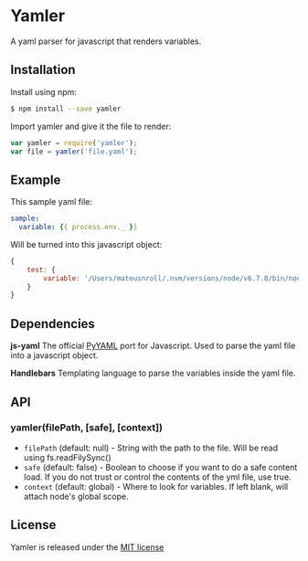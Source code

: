 # Yamler
A yaml parser for javascript that renders variables.

## Installation

Install using npm:
```sh
$ npm install --save yamler
```

Import yamler and give it the file to render:
```js
var yamler = require('yamler');
var file = yamler('file.yaml');
```

## Example

This sample yaml file:
```yaml
sample:
  variable: {{ process.env._ }}
```

Will be turned into this javascript object:
```js
{ 
    test: { 
        variable: '/Users/mateusnroll/.nvm/versions/node/v6.7.0/bin/node' 
    } 
}
```


## Dependencies

**js-yaml**
The official [PyYAML](http://pyyaml.org/) port for Javascript. Used to parse the yaml file into a javascript object.

**Handlebars**
Templating language to parse the variables inside the yaml file.


## API

### yamler(filePath, [safe], [context])

- `filePath` (default: null) - String with the path to the file. Will be read using fs.readFilySync()
- `safe` (default: false) - Boolean to choose if you want to do a safe content load. If you do not trust or control the contents of the yml file, use true.
- `context` (default: global) - Where to look for variables. If left blank, will attach node's global scope.

## License

Yamler is released under the [MIT license](https://tldrlegal.com/license/mit-license)